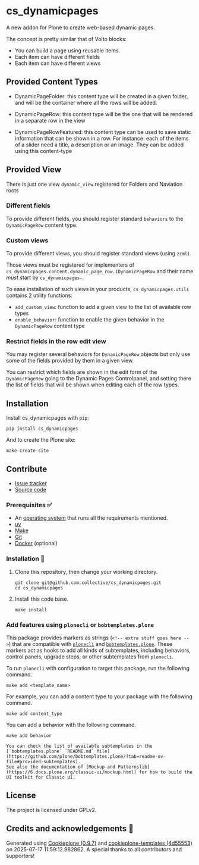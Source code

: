 # cs_dynamicpages

A new addon for Plone to create web-based dynamic pages.

The concept is pretty similar that of Volto blocks:

- You can build a page using reusable items.
- Each item can have different fields
- Each item can have different views

## Provided Content Types

- DynamicPageFolder: this content type will be created in a given folder, and will be the container
  where all the rows will be added.

- DynamicPageRow: this content type will be the one that will be rendered in a separate row in the view

- DynamicPageRowFeatured: this content type can be used to save static information that can be shown in a
  row. For instance: each of the items of a slider need a title, a description or an image. They can be added
  using this content-type

## Provided View

There is just one view `dynamic_view` registered for Folders and Naviation roots

### Different fields

To provide different fields, you should register standard `behaviors` to the `DynamicPageRow`
content type.

### Custom views

To provide different views, you should register standard views (using `zcml`).

Those views must be registered for implementers of `cs_dynamicpages.content.dynamic_page_row.IDynamicPageRow`
and their name _must_ start by `cs_dynamicpages-`.

To ease installation of such views in your products, `cs_dynamicpages.utils` contains 2 utility functions:

- `add_custom_view`: function to add a given view to the list of available row types
- `enable_behavior`: function to enable the given behavior in the `DynamicPageRow` content type

### Restrict fields in the row edit view

You may register several behaviors for `DynamicPageRow` objects but only use some of the fields
provided by them in a given view.

You can restrict which fields are shown in the edit form of the `DynamicPageRow` going to the
Dynamic Pages Controlpanel, and setting there the list of fields that will be shown when editing
each of the row types.

## Installation

Install cs_dynamicpages with `pip`:

```shell
pip install cs_dynamicpages
```

And to create the Plone site:

```shell
make create-site
```

## Contribute

- [Issue tracker](https://github.com/collective/cs_dynamicpages/issues)
- [Source code](https://github.com/collective/cs_dynamicpages/)

### Prerequisites ✅

- An [operating system](https://6.docs.plone.org/install/create-project-cookieplone.html#prerequisites-for-installation) that runs all the requirements mentioned.
- [uv](https://6.docs.plone.org/install/create-project-cookieplone.html#uv)
- [Make](https://6.docs.plone.org/install/create-project-cookieplone.html#make)
- [Git](https://6.docs.plone.org/install/create-project-cookieplone.html#git)
- [Docker](https://docs.docker.com/get-started/get-docker/) (optional)

### Installation 🔧

1.  Clone this repository, then change your working directory.

    ```shell
    git clone git@github.com:collective/cs_dynamicpages.git
    cd cs_dynamicpages
    ```

2.  Install this code base.

    ```shell
    make install
    ```

### Add features using `plonecli` or `bobtemplates.plone`

This package provides markers as strings (`<!-- extra stuff goes here -->`) that are compatible with [`plonecli`](https://github.com/plone/plonecli) and [`bobtemplates.plone`](https://github.com/plone/bobtemplates.plone).
These markers act as hooks to add all kinds of subtemplates, including behaviors, control panels, upgrade steps, or other subtemplates from `plonecli`.

To run `plonecli` with configuration to target this package, run the following command.

```shell
make add <template_name>
```

For example, you can add a content type to your package with the following command.

```shell
make add content_type
```

You can add a behavior with the following command.

```shell
make add behavior
```

```{seealso}
You can check the list of available subtemplates in the [`bobtemplates.plone` `README.md` file](https://github.com/plone/bobtemplates.plone/?tab=readme-ov-file#provided-subtemplates).
See also the documentation of [Mockup and Patternslib](https://6.docs.plone.org/classic-ui/mockup.html) for how to build the UI toolkit for Classic UI.
```

## License

The project is licensed under GPLv2.

## Credits and acknowledgements 🙏

Generated using [Cookieplone (0.9.7)](https://github.com/plone/cookieplone) and [cookieplone-templates (4d55553)](https://github.com/plone/cookieplone-templates/commit/4d55553d61416df56b3360914b398d675b3f72a6) on 2025-07-17 11:59:12.982862. A special thanks to all contributors and supporters!
